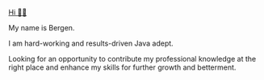 [Hi 👋🏻](https://www.linkedin.com/in/nearbygems/)

My name is Bergen.

I am hard-working and results-driven Java adept.

Looking for an opportunity to contribute my professional knowledge at the right place and enhance my skills for further growth and betterment. 
